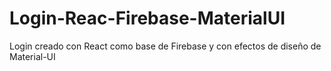 # Login-Reac-Firebase-MaterialUI
Login creado con React como base de Firebase y con efectos de diseño de Material-UI 
